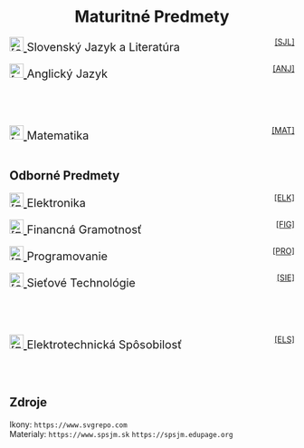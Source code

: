 <div align="center">

# Maturitné Predmety

</div>

<div style="display: flex; justify-content: space-between;">
    <span style="font-size: 20px;">
        <a href= "./SJL/SLOVENCINA.md">
            <img src="https://flagcdn.com/sk.svg" width="25" alt="[SJL]">
        </a>
        Slovenský Jazyk a Literatúra 
    </span>
    <span><a href= "./SJL/SLOVENCINA.md">[SJL]</a></span>
</div>

<br>

<div style="display: flex; justify-content: space-between;">
    <span style="font-size: 20px;">
        <a href= "./ENG/ENGLISH.md">
            <img src="https://flagcdn.com/gb.svg" width="25" alt="[ANJ]">
        </a>
        Anglický Jazyk
    </span>
    <span><a href= "./ENG/ENGLISH.md">[ANJ]</a></span>
</div>

<br><br><br>

<div style="display: flex; justify-content: space-between;">
    <span style="font-size: 20px;">
        <a href= "./MAT/MATEMATIKA.md">
            <img src="https://www.svgrepo.com/show/499849/calculator.svg" width="25" alt="[MAT]">
        </a>
        Matematika
    </span>
    <span><a href= "./MAT/MATEMATIKA.md">[MAT]</a></span>
</div>

<br />

## Odborné Predmety

<div style="display: flex; justify-content: space-between;">
    <span style="font-size: 20px;">
        <a href= "./PCOZ/ELK/ELEKTRONIKA.md">
            <img src="https://www.svgrepo.com/show/179506/electricity-signal.svg" width="25" alt="[ELK]">
        </a>
        Elektronika
    </span>
    <span><a href= "./PCOZ/ELK/ELEKTRONIKA.md">[ELK]</a></span>
</div>

<br>

<div style="display: flex; justify-content: space-between;">
    <span style="font-size: 20px;">
        <a href= "./PCOZ/FIG/FINANCNA_GRAMOTNOST.md">
            <img src="https://www.svgrepo.com/show/233904/money.svg" width="25" alt="[FIG]">
        </a>
        Financná Gramotnosť
    </span>
    <span><a href= "./PCOZ/FIG/FINANCNA_GRAMOTNOST.md">[FIG]</a></span>
</div>

<br>

<div style="display: flex; justify-content: space-between;">
    <span style="font-size: 20px;">
        <a href= "./PCOZ/PRO/PROGRAMOVANIE.md">
            <img src="https://www.svgrepo.com/show/452184/csharp.svg" width="25" alt="[PRO]">
        </a>
        Programovanie
    </span>
    <span><a href= "./PCOZ/PRO/PROGRAMOVANIE.md">[PRO]</a></span>
</div>

<br>

<div style="display: flex; justify-content: space-between;">
    <span style="font-size: 20px;">
        <a href= "./PCOZ/SIE/SIETOVE_TECHNOLOGIE.md">
            <img src="https://www.svgrepo.com/show/499810/router.svg" width="25" alt="[SIE]">
        </a>
        Sieťové Technológie
    </span>
    <span><a href= "./PCOZ/SIE/SIETOVE_TECHNOLOGIE.md">[SIE]</a></span>
</div>

<br><br><br>

<div style="display: flex; justify-content: space-between;">
    <span style="font-size: 20px;">
        <a href= "./PCOZ/ELK/ELS/ELEKTOTECHICKA_SPOSOBILOST.md">
            <img src="https://www.svgrepo.com/show/509554/caution-electricity.svg" width="25" alt="[ELS]">
        </a>
        Elektrotechnická Spôsobilosť
    </span>
    <span><a href= "./PCOZ/ELK/ELS/ELEKTOTECHICKA_SPOSOBILOST.md">[ELS]</a></span>
</div>


<br /><br />

## Zdroje
Ikony: ``` https://www.svgrepo.com ```
<br />
Materialy: ``` https://www.spsjm.sk ``` ```https://spsjm.edupage.org```